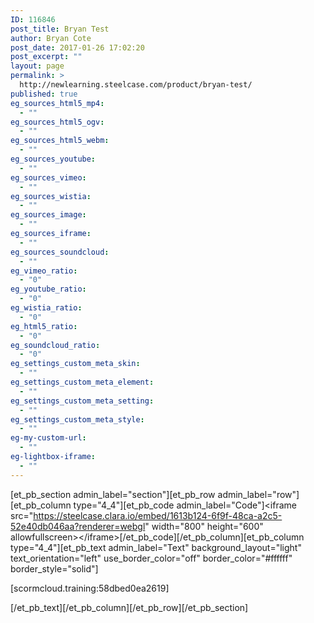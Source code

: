 ```yaml
---
ID: 116846
post_title: Bryan Test
author: Bryan Cote
post_date: 2017-01-26 17:02:20
post_excerpt: ""
layout: page
permalink: >
  http://newlearning.steelcase.com/product/bryan-test/
published: true
eg_sources_html5_mp4:
  - ""
eg_sources_html5_ogv:
  - ""
eg_sources_html5_webm:
  - ""
eg_sources_youtube:
  - ""
eg_sources_vimeo:
  - ""
eg_sources_wistia:
  - ""
eg_sources_image:
  - ""
eg_sources_iframe:
  - ""
eg_sources_soundcloud:
  - ""
eg_vimeo_ratio:
  - "0"
eg_youtube_ratio:
  - "0"
eg_wistia_ratio:
  - "0"
eg_html5_ratio:
  - "0"
eg_soundcloud_ratio:
  - "0"
eg_settings_custom_meta_skin:
  - ""
eg_settings_custom_meta_element:
  - ""
eg_settings_custom_meta_setting:
  - ""
eg_settings_custom_meta_style:
  - ""
eg-my-custom-url:
  - ""
eg-lightbox-iframe:
  - ""
---
```

[et_pb_section admin_label="section"][et_pb_row admin_label="row"][et_pb_column type="4_4"][et_pb_code admin_label="Code"]&lt;iframe src="https://steelcase.clara.io/embed/1613b124-6f9f-48ca-a2c5-52e40db046aa?renderer=webgl" width="800" height="600" allowfullscreen&gt;&lt;/iframe&gt;[/et_pb_code][/et_pb_column][et_pb_column type="4_4"][et_pb_text admin_label="Text" background_layout="light" text_orientation="left" use_border_color="off" border_color="#ffffff" border_style="solid"]

[scormcloud.training:58dbed0ea2619]

[/et_pb_text][/et_pb_column][/et_pb_row][/et_pb_section]